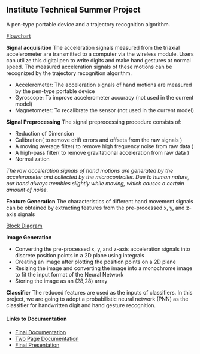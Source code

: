 ## Institute Technical Summer Project
A pen-type portable device and a trajectory recognition algorithm.

[Flowchart](/Images/Flowchart.jpeg)

**Signal acquisition**
The acceleration signals measured from the triaxial accelerometer are transmitted to a computer via the wireless module. Users can utilize this digital pen to write digits and make hand gestures at normal speed. The measured acceleration signals of these motions can be recognized by the trajectory recognition algorithm. 

 - Accelerometer: The acceleration signals of hand motions are measured by the pen-type portable device
 - Gyroscope: To improve accelerometer accuracy (not used in the current model)
 - Magnetometer: To recalibrate the sensor (not used in the current model)

**Signal Preprocessing**
The signal preprocessing procedure consists of: 

 - Reduction of Dimension
 - Calibration( to remove drift errors and offsets from the raw signals )
 - A moving average filter( to remove high frequency noise from raw data )
 - A high-pass filter( to remove gravitational acceleration from raw data )
 - Normalization

*The raw acceleration signals of hand motions are generated by the accelerometer and collected by the microcontroller. Due to human nature, our hand always trembles slightly while moving, which causes a certain amount of noise.*

**Feature Generation**
The characteristics of different hand movement signals can be obtained by extracting features from the pre-processed x, y, and z-axis signals

[Block Diagram](/Images/Block%20diagram.jpeg)

**Image Generation**

 - Converting the pre-processed x, y, and z-axis acceleration signals into discrete position points in a 2D plane using integrals
 - Creating an image after plotting the position points on a 2D plane
 - Resizing the image and converting the image into a monochrome image to fit the input format of the Neural Network
 - Storing the image as an (28,28) array

**Classifier**
The reduced features are used as the inputs of classifiers. In this project, we are going to adopt a probabilistic neural network (PNN) as the classifier for handwritten digit and hand gesture recognition.

#### Links to Documentation

 - [Final Documentation](https://docs.google.com/document/d/1eJqBa40CPGVSAjVPga0h5ZBtP_GfkC4jkALfkZNsrUk/edit)
 - [Two Page Documentation](https://docs.google.com/document/d/1VDUPizK79FmGiAJCUSacQf7sq-F9xhPe6UNA24ouiEk/edit)
 - [Final Presentation](https://docs.google.com/presentation/d/13ECMv_6HX_5BkdorZ3mrw2cdAeByihjqaWwI72OVzTo/edit#slide=id.p)
